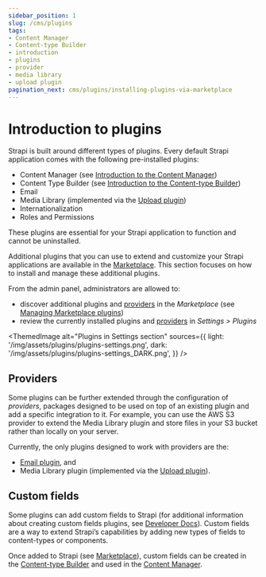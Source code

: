 ```yaml
---
sidebar_position: 1
slug: /cms/plugins
tags:
- Content Manager
- Content-type Builder
- introduction
- plugins
- provider
- media library
- upload plugin
pagination_next: cms/plugins/installing-plugins-via-marketplace
---
```


# Introduction to plugins

Strapi is built around different types of plugins. Every default Strapi application comes with the following pre-installed plugins:

* Content Manager (see [Introduction to the Content Manager](/cms/features/content-manager))
* Content Type Builder (see [Introduction to the Content-type Builder](/cms/features/content-type-builder/))
* Email
* Media Library (implemented via the [Upload plugin](/cms/plugins/upload/))
* Internationalization
* Roles and Permissions

These plugins are essential for your Strapi application to function and cannot be uninstalled.

Additional plugins that you can use to extend and customize your Strapi applications are available in the [Marketplace](../plugins/installing-plugins-via-marketplace.md). This section focuses on how to install and manage these additional plugins.

From the admin panel, administrators are allowed to:

- discover additional plugins and [providers](#providers) in the <Icon name="shopping-cart" /> _Marketplace_ (see [Managing Marketplace plugins](./installing-plugins-via-marketplace.md))
- review the currently installed plugins and [providers](#providers) in <Icon name="gear-six" /> _Settings > Plugins_

<ThemedImage
  alt="Plugins in Settings section"
  sources={{
    light: '/img/assets/plugins/plugins-settings.png',
    dark: '/img/assets/plugins/plugins-settings_DARK.png',
  }}
/>

## Providers

Some plugins can be further extended through the configuration of _providers_, packages designed to be used on top of an existing plugin and add a specific integration to it. For example, you can use the AWS S3 provider to extend the Media Library plugin and store files in your S3 bucket rather than locally on your server.

Currently, the only plugins designed to work with providers are the:

* [Email plugin](/cms/features/email/), and
* Media Library plugin (implemented via the [Upload plugin](/cms/plugins/upload/)).

## Custom fields

Some plugins can add custom fields to Strapi (for additional information about creating custom fields plugins, see [Developer Docs](/cms/plugins-development/custom-fields)). Custom fields are a way to extend Strapi’s capabilities by adding new types of fields to content-types or components.

Once added to Strapi (see [Marketplace](./installing-plugins-via-marketplace.md)), custom fields can be created in the [Content-type Builder](/cms/features/content-type-builder#custom-fields) and used in the [Content Manager](/cms/features/content-manager#creating--writing-content).
